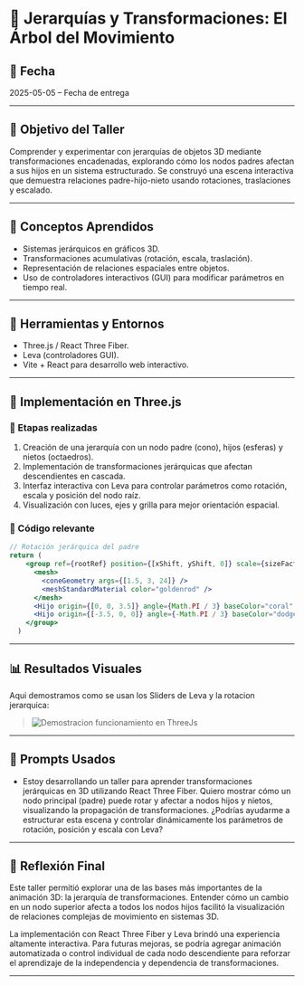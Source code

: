 # 🌳 Jerarquías y Transformaciones: El Árbol del Movimiento

## 📅 Fecha
2025-05-05 – Fecha de entrega

---

## 🎯 Objetivo del Taller

Comprender y experimentar con jerarquías de objetos 3D mediante transformaciones encadenadas, explorando cómo los nodos padres afectan a sus hijos en un sistema estructurado. Se construyó una escena interactiva que demuestra relaciones padre-hijo-nieto usando rotaciones, traslaciones y escalado.

---

## 🧠 Conceptos Aprendidos

- Sistemas jerárquicos en gráficos 3D.
- Transformaciones acumulativas (rotación, escala, traslación).
- Representación de relaciones espaciales entre objetos.
- Uso de controladores interactivos (GUI) para modificar parámetros en tiempo real.

---

## 🔧 Herramientas y Entornos

- Three.js / React Three Fiber.
- Leva (controladores GUI).
- Vite + React para desarrollo web interactivo.

---

## 🧪 Implementación en Three.js

### 🔹 Etapas realizadas
1. Creación de una jerarquía con un nodo padre (cono), hijos (esferas) y nietos (octaedros).
2. Implementación de transformaciones jerárquicas que afectan descendientes en cascada.
3. Interfaz interactiva con Leva para controlar parámetros como rotación, escala y posición del nodo raíz.
4. Visualización con luces, ejes y grilla para mejor orientación espacial.

### 🔹 Código relevante

```jsx
// Rotación jerárquica del padre
return (
    <group ref={rootRef} position={[xShift, yShift, 0]} scale={sizeFactor}>
      <mesh>
        <coneGeometry args={[1.5, 3, 24]} />
        <meshStandardMaterial color="goldenrod" />
      </mesh>
      <Hijo origin={[0, 0, 3.5]} angle={Math.PI / 3} baseColor="coral" />
      <Hijo origin={[-3.5, 0, 0]} angle={-Math.PI / 3} baseColor="dodgerblue" />
    </group>
  )
```

---

## 📊 Resultados Visuales

Aqui demostramos como se usan los Sliders de Leva y la rotacion jerarquica:
> ![Demostracion funcionamiento en ThreeJs](https://github.com/Jul1014/Compuvisual-General/blob/master/2025-05-04_Taller3_Jerarquias_Transformaciones/ThreeJs/GifJerarquiasYTransformaciones.gif)

---

## 🧩 Prompts Usados

- Estoy desarrollando un taller para aprender transformaciones jerárquicas en 3D utilizando React Three Fiber. Quiero mostrar cómo un nodo principal (padre) puede rotar y afectar a nodos hijos y nietos, visualizando la propagación de transformaciones. ¿Podrías ayudarme a estructurar esta escena y controlar dinámicamente los parámetros de rotación, posición y escala con Leva?

---

## 💬 Reflexión Final

Este taller permitió explorar una de las bases más importantes de la animación 3D: la jerarquía de transformaciones. Entender cómo un cambio en un nodo superior afecta a todos los nodos hijos facilitó la visualización de relaciones complejas de movimiento en sistemas 3D.

La implementación con React Three Fiber y Leva brindó una experiencia altamente interactiva. Para futuras mejoras, se podría agregar animación automatizada o control individual de cada nodo descendiente para reforzar el aprendizaje de la independencia y dependencia de transformaciones.

---